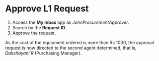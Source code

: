 # Approve L1 Request

1.	Access the **My Inbox** app as _JohnProcurementApprover_.
2.	Search by the **Request ID**.
3.	Approve the request. 

As the cost of the equipment ordered is more than Rs 1000, the approval request is now directed to the second agent determined, that is, _Dakshayani R_ (Purchasing Manager).

